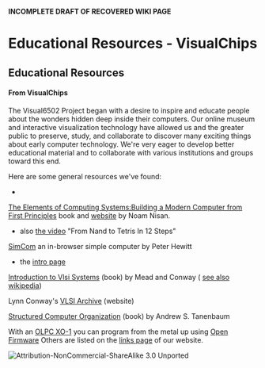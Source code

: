**INCOMPLETE DRAFT OF RECOVERED WIKI PAGE**

# Educational Resources - VisualChips


	

	
	


## Educational Resources


	

		


#### From VisualChips


		

		

		

The Visual6502 Project began with a desire to inspire and educate people about the wonders hidden deep inside their computers.  Our online museum and interactive visualization technology have allowed us and the greater public to preserve, study, and collaborate to discover many exciting things about early computer technology.  We're very eager to develop better educational material and to collaborate with various institutions and groups toward this end.  


Here are some general resources we've found:


-  
[The Elements of Computing Systems:Building a Modern Computer from First Principles](http://www.amazon.com/Elements-Computing-Systems-Building-Principles/dp/026214087X) book and 
[website](http://www1.idc.ac.il/tecs/) by Noam Nisan.

-  also 
[the video](http://www.youtube.com/watch?v=JtXvUoPx4Qs) "From Nand to Tetris In 12 Steps"

  
[SimCom](http://www.mulawa.net/mulawa/simcom/simcom.html?primes) an in-browser simple computer by Peter Hewitt

-  the 
[intro page](http://www.mulawa.net/mulawa/simcom/simcom1.html)
  
[Introduction to Vlsi Systems](http://www.amazon.com/Introduction-Vlsi-Systems-Carver-Mead/dp/0201043580) (book) by Mead and Conway (
[see also wikipedia](http://en.wikipedia.org/wiki/Mead_%!_(MISSING)Conway_revolution))

  Lynn Conway's 
[VLSI Archive](http://ai.eecs.umich.edu/people/conway/VLSI/VLSIarchive.mainlinks.html) (website)

  
[Structured Computer Organization](http://www.amazon.com/Structured-Computer-Organization-Andrew-Tanenbaum/dp/0131485210) (book) by Andrew S. Tanenbaum

  With an 
[OLPC XO-1](http://en.wikipedia.org/wiki/OLPC_XO-1) you can program from the metal up using 
[Open Firmware](http://en.wikipedia.org/wiki/IEEE1275)
Others are listed on the 
[links page](http://visual6502.org/links.html) of our website.



![Attribution-NonCommercial-ShareAlike 3.0 Unported](http://i.creativecommons.org/l/by-nc-sa/3.0/88x31.png)

